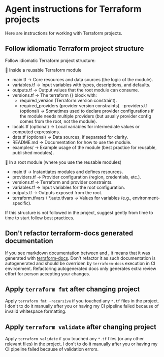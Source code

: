 # Agent instructions for Terraform projects

Here are instructions for working with Terraform projects. 

## Follow idiomatic Terraform project structure  

Follow idiomatic Terraform project structure:

📂 Inside a reusable Terraform module
- main.tf → Core resources and data sources (the logic of the module).
- variables.tf → Input variables with types, descriptions, and defaults.
- outputs.tf → Output values that the root module can consume.
- versions.tf → The terraform {} block with:
    - required_version (Terraform version constraint).
    - required_providers (provider version constraints).
-providers.tf (optional) → Sometimes used to declare provider configurations if the module needs multiple providers (but usually provider config comes from the root, not the module).
- locals.tf (optional) → Local variables for intermediate values or computed expressions.
- data.tf (optional) → Data sources, if separated for clarity.
- README.md → Documentation for how to use the module.
- examples/ → Example usage of the module (best practice for reusable, published modules).

📂 In a root module (where you use the reusable modules)
- main.tf → Instantiates modules and defines resources.
- providers.tf → Provider configuration (region, credentials, etc.).
- versions.tf → Terraform and provider constraints.
- variables.tf → Input variables for the root configuration.
- outputs.tf → Outputs exposed from the root.
- terraform.tfvars / *.auto.tfvars → Values for variables (e.g., environment-specific).

If this structure is not followed in the project, suggest gently from time to time to start follow best practices.

## Don't refactor terraform-docs generated documentation

If you see markdown documentation between <!-- BEGIN_TF_DOCS --> and <!-- END_TF_DOCS -->, it means that it was generated with [terraform-docs](https://github.com/terraform-docs/terraform-docs). Don't refactor it as such documentation is autogenerated and should be overriden by `terraform-docs` execution in CI environment. Refactoring autogenerated docs only generates extra review effort for person accepting your changes.  

## Apply `terraform fmt` after changing project

Apply `terraform fmt -recursive` if you touched any `*.tf` files in the project. I don't to do it manually after you or having my CI pipeline failed because of invalid whitespace formatting.  

## Apply `terraform validate` after changing project

Apply `terraform validate` if you touched any `*.tf` files (or any other relevant files) in the project. I don't to do it manually after you or having my CI pipeline failed because of validation errors.  